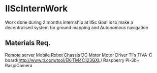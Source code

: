 # IIScInternWork
Work done during 2 months internship at IISc
Goal is to make a decentralised system for ground mapping and Autonomous navigation

## Materials Req.
  Remote server
  Mobile Robot Chassis
  DC Motor
  Motor Driver
  TI's TIVA-C board(http://www.ti.com/tool/EK-TM4C123GXL)
  Raspberry Pi-3b+
  RaspiCamera
##
